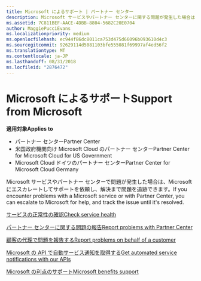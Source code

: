 ```yaml
---
title: Microsoft によるサポート | パートナー センター
description: Microsoft サービスやパートナー センターに関する問題が発生した場合は、Microsoft にエスカレートしてサポートを依頼し、問題が解決されるまで追跡できます。
ms.assetid: 7C811BEF-AACE-4DBB-8804-5682C20E0704
author: MaggiePucciEvans
ms.localizationpriority: medium
ms.openlocfilehash: ec944f86dc8011ca753d475d66096b093610d4c3
ms.sourcegitcommit: 92629114d5081103bfe555081f69997af4ed56f2
ms.translationtype: MT
ms.contentlocale: ja-JP
ms.lasthandoff: 08/31/2018
ms.locfileid: "2876472"
---
```

# <a name="support-from-microsoft"></a><span data-ttu-id="15dbf-103">Microsoft によるサポート</span><span class="sxs-lookup"><span data-stu-id="15dbf-103">Support from Microsoft</span></span>

**<span data-ttu-id="15dbf-104">適用対象</span><span class="sxs-lookup"><span data-stu-id="15dbf-104">Applies to</span></span>**

-  <span data-ttu-id="15dbf-105">パートナー センター</span><span class="sxs-lookup"><span data-stu-id="15dbf-105">Partner Center</span></span>
-  <span data-ttu-id="15dbf-106">米国政府機関向け Microsoft Cloud のパートナー センター</span><span class="sxs-lookup"><span data-stu-id="15dbf-106">Partner Center for Microsoft Cloud for US Government</span></span>
-  <span data-ttu-id="15dbf-107">Microsoft Cloud ドイツのパートナー センター</span><span class="sxs-lookup"><span data-stu-id="15dbf-107">Partner Center for Microsoft Cloud Germany</span></span>

<span data-ttu-id="15dbf-108">Microsoft サービスやパートナー センターで問題が発生した場合は、Microsoft にエスカレートしてサポートを依頼し、解決まで問題を追跡できます。</span><span class="sxs-lookup"><span data-stu-id="15dbf-108">If you encounter problems with a Microsoft service or with Partner Center, you can escalate to Microsoft for help, and track the issue until it's resolved.</span></span>

[<span data-ttu-id="15dbf-109">サービスの正常性の確認</span><span class="sxs-lookup"><span data-stu-id="15dbf-109">Check service health</span></span>](check-service-health.md)

[<span data-ttu-id="15dbf-110">パートナー センターに関する問題の報告</span><span class="sxs-lookup"><span data-stu-id="15dbf-110">Report problems with Partner Center</span></span>](report-problems-with-partner-center.md)

[<span data-ttu-id="15dbf-111">顧客の代理で問題を報告する</span><span class="sxs-lookup"><span data-stu-id="15dbf-111">Report problems on behalf of a customer</span></span>](report-problems-on-behalf-of-a-customer.md)

[<span data-ttu-id="15dbf-112">Microsoft の API で自動サービス通知を取得する</span><span class="sxs-lookup"><span data-stu-id="15dbf-112">Get automated service notifications with our APIs</span></span>](get-automated-service-notifications-with-our-apis.md)

[<span data-ttu-id="15dbf-113">Microsoft の利点のサポート</span><span class="sxs-lookup"><span data-stu-id="15dbf-113">Microsoft benefits support</span></span>](https://partner.microsoft.com/support/contact-support)

 

 



